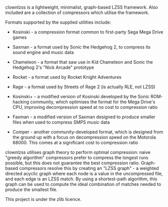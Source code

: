 clownlzss is a lightweight, minimalist, graph-based LZSS framework.
Also included are a collection of compressors which utilise the framework.

Formats supported by the supplied utilities include:

* Kosinski - a compression format common to first-party Sega Mega Drive games

* Saxman - a format used by Sonic the Hedgehog 2, to compress its sound engine
  and music data

* Chameleon - a format that saw use in Kid Chameleon and Sonic the Hedgehog 2's
  "Nick Arcade" prototype

* Rocket - a format used by Rocket Knight Adventures

* Rage - a format used by Streets of Rage 2 (is actually RLE, not LZSS)

* Kosinski+ - a modified version of Kosinski developed by the Sonic ROM-hacking
  community, which optimises the format for the Mega Drive's CPU, improving
  decompression speed at no cost to compression ratio

* Faxman - a modified version of Saxman designed to produce smaller files when
  used to compress SMPS music data

* Comper - another community-developed format, which is designed from the
  ground up with a focus on decompression speed on the Motorola 68000. This
  comes at a significant cost to compression ratio

clownlzss utilises graph theory to perform optimal compression: naive "greedy
algorithm" compressors prefer to compress the longest runs possible, but this
does not guarantee the best compression ratio. Graph-based compressors resolve
this by creating an "LZSS graph" - a weighted directed acyclic graph where each
node is a value in the uncompressed file, and each edge is an LZSS match. By
using a shortest-path algorithm, this graph can be used to compute the ideal
combination of matches needed to produce the smallest file.

This project is under the zlib licence.
